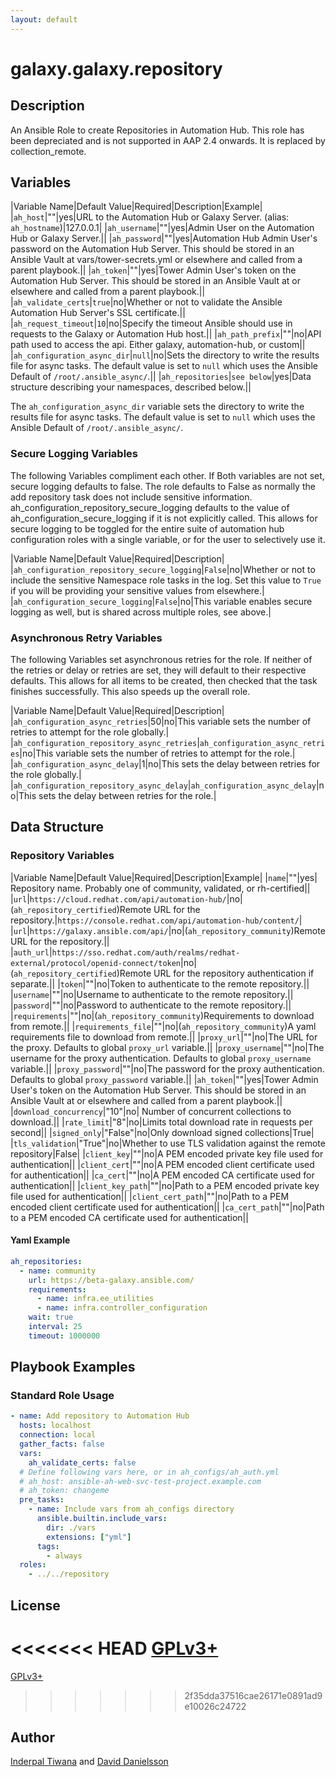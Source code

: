 ```yaml
---
layout: default
---
```


# galaxy.galaxy.repository

## Description

An Ansible Role to create Repositories in Automation Hub.
This role has been depreciated and is not supported in AAP 2.4 onwards. It is replaced by collection_remote.

## Variables

|Variable Name|Default Value|Required|Description|Example|
|`ah_host`|""|yes|URL to the Automation Hub or Galaxy Server. (alias: `ah_hostname`)|127.0.0.1|
|`ah_username`|""|yes|Admin User on the Automation Hub or Galaxy Server.||
|`ah_password`|""|yes|Automation Hub Admin User's password on the Automation Hub Server.  This should be stored in an Ansible Vault at vars/tower-secrets.yml or elsewhere and called from a parent playbook.||
|`ah_token`|""|yes|Tower Admin User's token on the Automation Hub Server.  This should be stored in an Ansible Vault at or elsewhere and called from a parent playbook.||
|`ah_validate_certs`|`true`|no|Whether or not to validate the Ansible Automation Hub Server's SSL certificate.||
|`ah_request_timeout`|`10`|no|Specify the timeout Ansible should use in requests to the Galaxy or Automation Hub host.||
|`ah_path_prefix`|""|no|API path used to access the api. Either galaxy, automation-hub, or custom||
|`ah_configuration_async_dir`|`null`|no|Sets the directory to write the results file for async tasks. The default value is set to `null` which uses the Ansible Default of `/root/.ansible_async/`.||
|`ah_repositories`|`see below`|yes|Data structure describing your namespaces, described below.||

The `ah_configuration_async_dir` variable sets the directory to write the results file for async tasks.
The default value is set to  `null` which uses the Ansible Default of `/root/.ansible_async/`.

### Secure Logging Variables

The following Variables compliment each other.
If Both variables are not set, secure logging defaults to false.
The role defaults to False as normally the add repository task does not include sensitive information.
ah_configuration_repository_secure_logging defaults to the value of ah_configuration_secure_logging if it is not explicitly called. This allows for secure logging to be toggled for the entire suite of automation hub configuration roles with a single variable, or for the user to selectively use it.

|Variable Name|Default Value|Required|Description|
|`ah_configuration_repository_secure_logging`|`False`|no|Whether or not to include the sensitive Namespace role tasks in the log.  Set this value to `True` if you will be providing your sensitive values from elsewhere.|
|`ah_configuration_secure_logging`|`False`|no|This variable enables secure logging as well, but is shared across multiple roles, see above.|

### Asynchronous Retry Variables

The following Variables set asynchronous retries for the role.
If neither of the retries or delay or retries are set, they will default to their respective defaults.
This allows for all items to be created, then checked that the task finishes successfully.
This also speeds up the overall role.

|Variable Name|Default Value|Required|Description|
|`ah_configuration_async_retries`|50|no|This variable sets the number of retries to attempt for the role globally.|
|`ah_configuration_repository_async_retries`|`ah_configuration_async_retries`|no|This variable sets the number of retries to attempt for the role.|
|`ah_configuration_async_delay`|1|no|This sets the delay between retries for the role globally.|
|`ah_configuration_repository_async_delay`|`ah_configuration_async_delay`|no|This sets the delay between retries for the role.|

## Data Structure

### Repository Variables

|Variable Name|Default Value|Required|Description|Example|
|`name`|""|yes| Repository name. Probably one of community, validated, or rh-certified||
|`url`|`https://cloud.redhat.com/api/automation-hub/`|no|(`ah_repository_certified`)Remote URL for the repository.|`https://console.redhat.com/api/automation-hub/content/`|
|`url`|`https://galaxy.ansible.com/api/`|no|(`ah_repository_community`)Remote URL for the repository.||
|`auth_url`|`https://sso.redhat.com/auth/realms/redhat-external/protocol/openid-connect/token`|no|(`ah_repository_certified`)Remote URL for the repository authentication if separate.||
|`token`|""|no|Token to authenticate to the remote repository.||
|`username`|""|no|Username to authenticate to the remote repository.||
|`password`|""|no|Password to authenticate to the remote repository.||
|`requirements`|""|no|(`ah_repository_community`)Requirements to download from remote.||
|`requirements_file`|""|no|(`ah_repository_community`)A yaml requirements file to download from remote.||
|`proxy_url`|""|no|The URL for the proxy. Defaults to global `proxy_url` variable.||
|`proxy_username`|""|no|The username for the proxy authentication. Defaults to global `proxy_username` variable.||
|`proxy_password`|""|no|The password for the proxy authentication. Defaults to global `proxy_password` variable.||
|`ah_token`|""|yes|Tower Admin User's token on the Automation Hub Server.  This should be stored in an Ansible Vault at or elsewhere and called from a parent playbook.||
|`download_concurrency`|"10"|no| Number of concurrent collections to download.||
|`rate_limit`|"8"|no|Limits total download rate in requests per second||
|`signed_only`|"False"|no|Only download signed collections|True|
|`tls_validation`|"True"|no|Whether to use TLS validation against the remote repository|False|
|`client_key`|""|no|A PEM encoded private key file used for authentication||
|`client_cert`|""|no|A PEM encoded client certificate used for authentication||
|`ca_cert`|""|no|A PEM encoded CA certificate used for authentication||
|`client_key_path`|""|no|Path to a PEM encoded private key file used for authentication||
|`client_cert_path`|""|no|Path to a PEM encoded client certificate used for authentication||
|`ca_cert_path`|""|no|Path to a PEM encoded CA certificate used for authentication||

#### Yaml Example

```yaml
ah_repositories:
  - name: community
    url: https://beta-galaxy.ansible.com/
    requirements:
      - name: infra.ee_utilities
      - name: infra.controller_configuration
    wait: true
    interval: 25
    timeout: 1000000
```

## Playbook Examples

### Standard Role Usage

```yaml
- name: Add repository to Automation Hub
  hosts: localhost
  connection: local
  gather_facts: false
  vars:
    ah_validate_certs: false
  # Define following vars here, or in ah_configs/ah_auth.yml
  # ah_host: ansible-ah-web-svc-test-project.example.com
  # ah_token: changeme
  pre_tasks:
    - name: Include vars from ah_configs directory
      ansible.builtin.include_vars:
        dir: ./vars
        extensions: ["yml"]
      tags:
        - always
  roles:
    - ../../repository
```

## License

<<<<<<< HEAD
[GPLv3+](https://github.com/redhat-cop/ah_configuration#licensing)
=======
[GPLv3+](https://github.com/ansible/galaxy_collection#licensing)
>>>>>>> 2f35dda37516cae26171e0891ad9e10026c24722

## Author

[Inderpal Tiwana](https://github.com/inderpaltiwana/) and [David Danielsson](https://github.com/djdanielsson)
